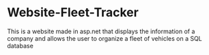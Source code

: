 # Website-Fleet-Tracker
This is a website made in asp.net that displays the information of a company and allows the user to organize a fleet of vehicles on a SQL database

